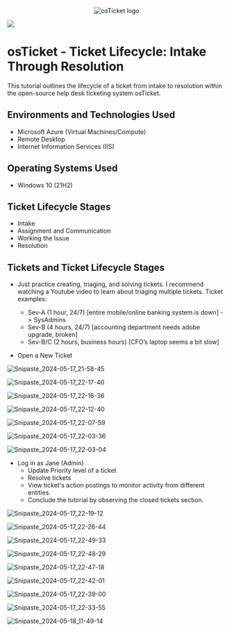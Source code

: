
<p align="center">
<img src="https://i.imgur.com/Clzj7Xs.png" alt="osTicket logo"/>
</p>

![](https://i.imgur.com/waxVImv.png)

<h1>osTicket - Ticket Lifecycle: Intake Through Resolution</h1>
This tutorial outlines the lifecycle of a ticket from intake to resolution within the open-source help desk ticketing system osTicket.<br />


<h2>Environments and Technologies Used</h2>

- Microsoft Azure (Virtual Machines/Compute)
- Remote Desktop
- Internet Information Services (IIS)

<h2>Operating Systems Used </h2>

- Windows 10</b> (21H2)

<h2>Ticket Lifecycle Stages</h2>

- Intake
- Assignment and Communication
- Working the Issue
- Resolution

<h2>Tickets and Ticket Lifecycle Stages</h2>

- Just practice creating, triaging, and solving tickets. I recommend watching a Youtube video to learn about triaging multiple tickets.
Ticket examples:
  - Sev-A (1 hour, 24/7) [entire mobile/online banking system is down] -> SysAdmins
  - Sev-B (4 hours, 24/7) [accounting department needs adobe upgrade, broken]
  - Sev-B/C (2 hours, business hours) [CFO’s laptop seems a bit slow]


- Open a New Ticket

![Snipaste_2024-05-17_21-58-45](https://github.com/AGZ2789/ticket-lifecycle/assets/84995125/453f7694-0fe4-4d37-995f-08309a21f5b4)

![Snipaste_2024-05-17_22-17-40](https://github.com/AGZ2789/ticket-lifecycle/assets/84995125/92d7d695-641a-4a6f-a313-607f8f9f6c79)

![Snipaste_2024-05-17_22-16-36](https://github.com/AGZ2789/ticket-lifecycle/assets/84995125/ab710985-b263-43cd-b69d-5c54be6ce57a)

![Snipaste_2024-05-17_22-12-40](https://github.com/AGZ2789/ticket-lifecycle/assets/84995125/3abb540d-7327-4244-8080-781935458bd5)

![Snipaste_2024-05-17_22-07-59](https://github.com/AGZ2789/ticket-lifecycle/assets/84995125/260b3348-db32-4617-b66c-c6913f7b90c8)

![Snipaste_2024-05-17_22-03-36](https://github.com/AGZ2789/ticket-lifecycle/assets/84995125/e88e33ec-3bb8-453a-8832-787e91032b62)

![Snipaste_2024-05-17_22-03-04](https://github.com/AGZ2789/ticket-lifecycle/assets/84995125/0650acfd-504b-462f-9af8-84d24e8bdad0)

- Log in as Jane (Admin)
  - Update Priority level of a ticket
  - Resolve tickets
  - View ticket's action postings to monitor activity from different entities.
  - Conclude the tutorial by observing the closed tickets section.

![Snipaste_2024-05-17_22-19-12](https://github.com/AGZ2789/ticket-lifecycle/assets/84995125/00bdd556-1530-426d-ad6b-aaee043a969e)

![Snipaste_2024-05-17_22-26-44](https://github.com/AGZ2789/ticket-lifecycle/assets/84995125/2f7fcc5f-6af4-4d8e-a8e5-8b1237a15217)

![Snipaste_2024-05-17_22-49-33](https://github.com/AGZ2789/ticket-lifecycle/assets/84995125/d537239f-1b49-42c6-894f-f0f3232a4be5)

![Snipaste_2024-05-17_22-48-29](https://github.com/AGZ2789/ticket-lifecycle/assets/84995125/cb775ce3-568f-4e53-983d-ec66d30e4468)

![Snipaste_2024-05-17_22-47-18](https://github.com/AGZ2789/ticket-lifecycle/assets/84995125/dfe8d632-6c72-48de-8ec6-b81fdd974965)

![Snipaste_2024-05-17_22-42-01](https://github.com/AGZ2789/ticket-lifecycle/assets/84995125/7ae022ca-dfef-42ba-8f51-c35cc8b02898)

![Snipaste_2024-05-17_22-39-00](https://github.com/AGZ2789/ticket-lifecycle/assets/84995125/4e19a3ed-8223-4b6c-adc0-be5c33afc797)

![Snipaste_2024-05-17_22-33-55](https://github.com/AGZ2789/ticket-lifecycle/assets/84995125/2f9bc52d-65f9-47db-b29b-0a1bcb96b054)

![Snipaste_2024-05-18_11-49-14](https://github.com/AGZ2789/ticket-lifecycle/assets/84995125/ea61ffa6-3b00-41b6-941b-6c30db0673d2)




